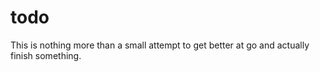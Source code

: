 # todo
This is nothing more than a small attempt to get better at go and actually finish something.
